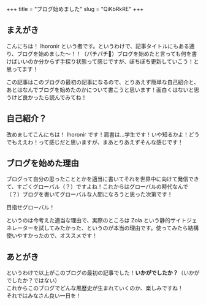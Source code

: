 +++
title = "ブログ始めました"
slug = "QiKbRkRE"
+++

## まえがき

こんにちは！ Ihoronir という者です。というわけで、記事タイトルにもある通り、ブログを始めました〜！！（パチパチ👏）ブログを始めたと言っても何を書けばいいのか分からず手探り状態って感じですが、ぼちぼち更新していこう！と思ってます！

この記事はこのブログの最初の記事になるので、とりあえず簡単な自己紹介と、あとはなんでブログを始めたのかについて書こうと思います！面白くはないと思うけど良かったら読んでみてね！

## 自己紹介？

改めましてこんにちは！ Ihoronir です！肩書は…学生です！いや知るかよ！どうでもええわ！って感じだと思いますが、まあとりあえずそんな感じです！

## ブログを始めた理由

ブログって自分の思ったこととかを適当に書いてそれを世界中に向けて発信できて、すごくグローバル（？）ですよね！これからはグローバルの時代なんで（？）ブログを書いてグローバルな人間になろうと思った次第です！

目指せグローバル！

というのは今考えた適当な理由で、実際のところは Zola という静的サイトジェネレーターを試してみたかった、というのが本当の理由です。使ってみたら結構使いやすかったので、オススメです！

## あとがき

というわけで以上がこのブログの最初の記事でした！**いかがでしたか？**（いかがでしたか？ではない）<br>
これからこのブログでどんな黒歴史が生まれていくのか、楽しみですね！<br>
それではみなさん良い一日を！

